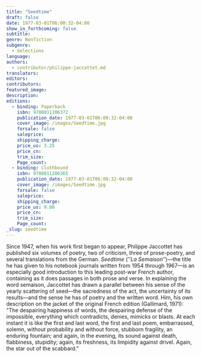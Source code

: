 ```yaml
---
title: "Seedtime"
draft: false
date: 1977-03-01T06:00:32-04:00
show_in_forthcoming: false
subtitle:
genre: Nonfiction
subgenre:
  - Selections
language:
authors:
  - contributor/philippe-jaccottet.md
translators:
editors:
contributors:
featured_image:
description:
editions:
  - binding: Paperback
    isbn: 9780811206372
    publication_date: 1977-03-01T06:00:32-04:00
    cover_image: /images/Seedtime.jpg
    forsale: false
    saleprice:
    shipping_charge:
    price_us: 3.25
    price_cn:
    trim_size:
    Page_count:
  - binding: Clothbound
    isbn: 9780811206365
    publication_date: 1977-03-01T06:00:32-04:00
    cover_image: /images/Seedtime.jpg
    forsale: false
    saleprice:
    shipping_charge:
    price_us: 9.00
    price_cn:
    trim_size:
    Page_count:
_slug: seedtime
---
```


Since 1947, when his work first began to appear, Philippe Jaccottet has published six volumes of poetry, two of criticism, three of prose-poetry, and several translations from the German. _Seedtime_ (’_’La Semaison_’’)––the title he has given to his notebook journals written from 1954 through 1967––is an especially good introduction to this leading post-war French author, containing as it does passages in both prose and verse. In explaining the word semaison, Jaccottet has drawn a parallel between his sense of the yearly scattering of seed––the sacredness of the act, the uncertainty of its results––and the sense he has of poetry and the written word. Him, his own description on the jacket of the original French edition (Gallimard, 1971): "The despairing happiness of words, the despairing defense of the impossible, everything which contradicts, denies, mimicks or blasts. At each instant it is like the first and last word, the first and last poem, embarrassed, solemn, without probability and without force, stubborn fragility, an enduring fountain; and again, in the evening, its sound against death, flabbiness, stupidity; again, its freshness, its limpidity against drivel. Again, the star out of the scabbard."

